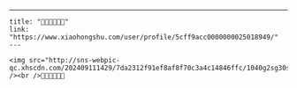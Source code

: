 ---
    title: "👒🍄🌿🥐🥑🥥"
    link: "https://www.xiaohongshu.com/user/profile/5cff9acc0000000025018949/"
    ---
    
    <img src="http://sns-webpic-qc.xhscdn.com/202409111429/7da2312f91ef8af8f70c3a4c14846ffc/1040g2sg30sbe7bbg3i005n7vjb69b2a9m761sc8!nc_n_nwebp_mw_1" /><br />👒🍄🌿🥐🥑🥥
    